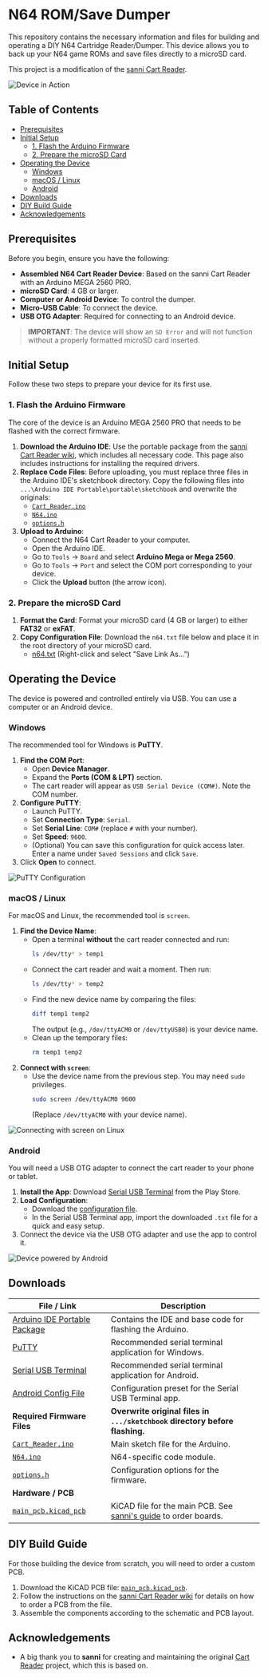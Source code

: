 # N64 ROM/Save Dumper

This repository contains the necessary information and files for building and operating a DIY N64 Cartridge Reader/Dumper. This device allows you to back up your N64 game ROMs and save files directly to a microSD card.

This project is a modification of the [sanni Cart Reader](https://github.com/sanni/cartreader).

![Device in Action](https://user-images.githubusercontent.com/89006649/187055008-d4ed1e56-0636-4c86-967c-e2c1d843efed.jpg)

## Table of Contents
- [Prerequisites](#prerequisites)
- [Initial Setup](#initial-setup)
  - [1. Flash the Arduino Firmware](#1-flash-the-arduino-firmware)
  - [2. Prepare the microSD Card](#2-prepare-the-microsd-card)
- [Operating the Device](#operating-the-device)
  - [Windows](#windows)
  - [macOS / Linux](#macos--linux)
  - [Android](#android)
- [Downloads](#downloads)
- [DIY Build Guide](#diy-build-guide)
- [Acknowledgements](#acknowledgements)

## Prerequisites

Before you begin, ensure you have the following:

* **Assembled N64 Cart Reader Device**: Based on the sanni Cart Reader with an Arduino MEGA 2560 PRO.
* **microSD Card**: 4 GB or larger.
* **Computer or Android Device**: To control the dumper.
* **Micro-USB Cable**: To connect the device.
* **USB OTG Adapter**: Required for connecting to an Android device.

> **IMPORTANT**: The device will show an `SD Error` and will not function without a properly formatted microSD card inserted.

## Initial Setup

Follow these two steps to prepare your device for its first use.

### 1. Flash the Arduino Firmware

The core of the device is an Arduino MEGA 2560 PRO that needs to be flashed with the correct firmware.

1.  **Download the Arduino IDE**: Use the portable package from the [sanni Cart Reader wiki](https://github.com/sanni/cartreader/wiki/How-to-flash-the-Arduino), which includes all necessary code. This page also includes instructions for installing the required drivers.
2.  **Replace Code Files**: Before uploading, you must replace three files in the Arduino IDE's sketchbook directory. Copy the following files into `...\Arduino IDE Portable\portable\sketchbook` and overwrite the originals:
    * [`Cart_Reader.ino`](https://github.com/jgazeley/n64cartreader/blob/main/code/Cart_Reader.ino)
    * [`N64.ino`](https://github.com/jgazeley/n64cartreader/blob/main/code/N64.ino)
    * [`options.h`](https://github.com/jgazeley/n64cartreader/blob/main/code/options.h)
3.  **Upload to Arduino**:
    * Connect the N64 Cart Reader to your computer.
    * Open the Arduino IDE.
    * Go to `Tools` -> `Board` and select **Arduino Mega or Mega 2560**.
    * Go to `Tools` -> `Port` and select the COM port corresponding to your device.
    * Click the **Upload** button (the arrow icon).

### 2. Prepare the microSD Card

1.  **Format the Card**: Format your microSD card (4 GB or larger) to either **FAT32** or **exFAT**.
2.  **Copy Configuration File**: Download the `n64.txt` file below and place it in the root directory of your microSD card.
    * [n64.txt](https://raw.githubusercontent.com/sanni/cartreader/master/sd/n64.txt) (Right-click and select "Save Link As...")

## Operating the Device

The device is powered and controlled entirely via USB. You can use a computer or an Android device.

### Windows

The recommended tool for Windows is **PuTTY**.

1.  **Find the COM Port**:
    * Open **Device Manager**.
    * Expand the **Ports (COM & LPT)** section.
    * The cart reader will appear as `USB Serial Device (COM#)`. Note the COM number.
2.  **Configure PuTTY**:
    * Launch PuTTY.
    * Set **Connection Type**: `Serial`.
    * Set **Serial Line**: `COM#` (replace `#` with your number).
    * Set **Speed**: `9600`.
    * (Optional) You can save this configuration for quick access later. Enter a name under `Saved Sessions` and click `Save`.
3.  Click **Open** to connect.

![PuTTY Configuration](https://user-images.githubusercontent.com/89006649/163255730-a5c36813-b4a7-441c-adde-c2492dd997ba.jpg)

### macOS / Linux

For macOS and Linux, the recommended tool is `screen`.

1.  **Find the Device Name**:
    * Open a terminal **without** the cart reader connected and run:
        ```sh
        ls /dev/tty* > temp1
        ```
    * Connect the cart reader and wait a moment. Then run:
        ```sh
        ls /dev/tty* > temp2
        ```
    * Find the new device name by comparing the files:
        ```sh
        diff temp1 temp2
        ```
        The output (e.g., `/dev/ttyACM0` or `/dev/ttyUSB0`) is your device name.
    * Clean up the temporary files:
        ```sh
        rm temp1 temp2
        ```
2.  **Connect with `screen`**:
    * Use the device name from the previous step. You may need `sudo` privileges.
        ```sh
        sudo screen /dev/ttyACM0 9600
        ```
        (Replace `/dev/ttyACM0` with your device name).

![Connecting with screen on Linux](https://user-images.githubusercontent.com/89006649/163267268-a647b314-ba43-4a40-8c08-f821a90bd8b0.png)

### Android

You will need a USB OTG adapter to connect the cart reader to your phone or tablet.

1.  **Install the App**: Download [Serial USB Terminal](https://play.google.com/store/apps/details?id=de.kai_morich.serial_usb_terminal) from the Play Store.
2.  **Load Configuration**:
    * Download the [configuration file](https://raw.githubusercontent.com/jgazeley/n64cartreader/main/n64cartreader.txt).
    * In the Serial USB Terminal app, import the downloaded `.txt` file for a quick and easy setup.
3.  Connect the device via the USB OTG adapter and use the app to control it.

![Device powered by Android](https://user-images.githubusercontent.com/89006649/171938872-d692c80f-fe8c-4ee9-9113-56fd095a9bde.png)

## Downloads

| File / Link                                                                                                             | Description                                                                                             |
| ----------------------------------------------------------------------------------------------------------------------- | ------------------------------------------------------------------------------------------------------- |
| [Arduino IDE Portable Package](https://github.com/sanni/cartreader/wiki/How-to-flash-the-Arduino)                       | Contains the IDE and base code for flashing the Arduino.                                                |
| [PuTTY](https://www.putty.org/)                                                                                         | Recommended serial terminal application for Windows.                                                    |
| [Serial USB Terminal](https://play.google.com/store/apps/details?id=de.kai_morich.serial_usb_terminal&hl=en_US&gl=US)     | Recommended serial terminal application for Android.                                                    |
| [Android Config File](https://raw.githubusercontent.com/jgazeley/n64cartreader/main/n64cartreader.txt)                  | Configuration preset for the Serial USB Terminal app.                                                   |
| **Required Firmware Files** | **Overwrite original files in `.../sketchbook` directory before flashing.** |
| [`Cart_Reader.ino`](https://github.com/jgazeley/n64cartreader/blob/main/code/Cart_Reader.ino)                             | Main sketch file for the Arduino.                                                                       |
| [`N64.ino`](https://github.com/jgazeley/n64cartreader/blob/main/code/N64.ino)                                             | N64-specific code module.                                                                               |
| [`options.h`](https://github.com/jgazeley/n64cartreader/blob/main/code/options.h)                                         | Configuration options for the firmware.                                                                 |
| **Hardware / PCB** |                                                                                                         |
| [`main_pcb.kicad_pcb`](https://github.com/jgazeley/n64cartreader/tree/main/pcb/main_pcb.kicad_pcb)                         | KiCAD file for the main PCB. See [sanni's guide](https://github.com/sanni/cartreader/wiki/How-to-order-a-PCB) to order boards. |

## DIY Build Guide

For those building the device from scratch, you will need to order a custom PCB.

1.  Download the KiCAD PCB file: [`main_pcb.kicad_pcb`](https://github.com/jgazeley/n64cartreader/tree/main/pcb/main_pcb.kicad_pcb).
2.  Follow the instructions on the [sanni Cart Reader wiki](https://github.com/sanni/cartreader/wiki/How-to-order-a-PCB) for details on how to order a PCB from the file.
3.  Assemble the components according to the schematic and PCB layout.

## Acknowledgements

* A big thank you to **sanni** for creating and maintaining the original [Cart Reader](https://github.com/sanni/cartreader) project, which this is based on.